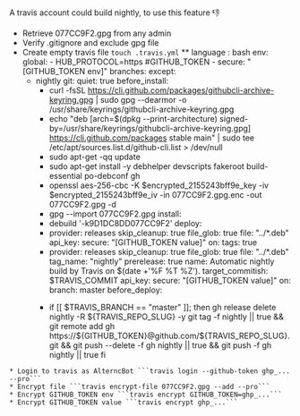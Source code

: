 A travis account could build nightly, to use this feature :-1: 

* Retrieve 077CC9F2.gpg from any admin
* Verify .gitignore and exclude gpg file
* Create empty travis file ```touch .travis.yml```
** language : bash
env:
    global:
      - HUB_PROTOCOL=https
      #GITHUB_TOKEN
      - secure: "[GITHUB_TOKEN env]"
branches:
  except:
  - nightly
git:
  quiet: true
before_install:
    - curl -fsSL https://cli.github.com/packages/githubcli-archive-keyring.gpg | sudo gpg --dearmor -o /usr/share/keyrings/githubcli-archive-keyring.gpg
    - echo "deb [arch=$(dpkg --print-architecture) signed-by=/usr/share/keyrings/githubcli-archive-keyring.gpg] https://cli.github.com/packages stable main" | sudo tee /etc/apt/sources.list.d/github-cli.list > /dev/null
    - sudo apt-get -qq update
    - sudo apt-get install -y debhelper devscripts fakeroot build-essential po-debconf gh
    - openssl aes-256-cbc -K $encrypted_2155243bff9e_key -iv $encrypted_2155243bff9e_iv -in 077CC9F2.gpg.enc -out 077CC9F2.gpg -d
    - gpg --import 077CC9F2.gpg
install:
    - debuild '-k9D1DC8DD077CC9F2'
deploy:
    - provider: releases
      skip_cleanup: true
      file_glob: true
      file: "../*.deb"
      api_key:
          secure: "[GITHUB_TOKEN value]"
      on:
          tags: true
    - provider: releases
      skip_cleanup: true
      file_glob: true
      file: "../*.deb"
      tag_name: "nightly"
      prerelease: true
      name: Automatic nightly build by Travis on $(date +'%F %T %Z').
      target_commitish: $TRAVIS_COMMIT
      api_key:
          secure: "[GITHUB_TOKEN value]"
      on:
          branch: master
before_deploy:
    - >
      if [[ $TRAVIS_BRANCH == "master" ]]; then
        gh release delete nightly -R ${TRAVIS_REPO_SLUG} -y
        git tag -f nightly || true &&
        git remote add gh https://${GITHUB_TOKEN}@github.com/${TRAVIS_REPO_SLUG}.git &&
        git push --delete -f gh nightly || true &&
        git push -f gh nightly || true
      fi
```
* Login to travis as AlterncBot ```travis login --github-token ghp_... --pro```
* Encrypt file ```travis encrypt-file 077CC9F2.gpg --add --pro```
* Encrypt GITHUB_TOKEN env ```travis encrypt GITHUB_TOKEN=ghp_...```
* Encrypt GITHUB_TOKEN value ```travis encrypt ghp_...```

